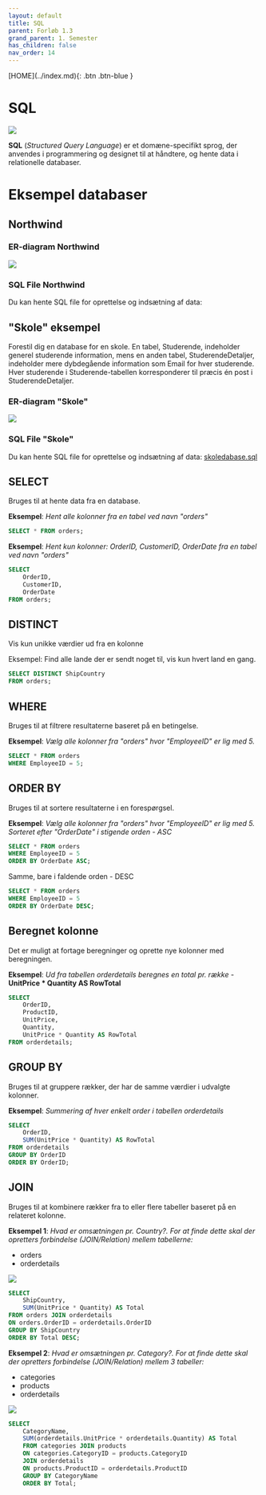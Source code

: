 ```yaml
---
layout: default
title: SQL
parent: Forløb 1.3
grand_parent: 1. Semester
has_children: false
nav_order: 14
---
```


<span class="fs-1">
[HOME](../index.md){: .btn .btn-blue }
</span>

# SQL

![](./image/logo-sql.png)

**SQL** (*Structured Query Language*) er et domæne-specifikt sprog, der anvendes i programmering og designet til at håndtere, og hente data i relationelle databaser.

# Eksempel databaser
## Northwind

### ER-diagram Northwind
![](./image/er-northwind.jpg)

### SQL File Northwind
Du kan hente SQL file for oprettelse og indsætning af data: []()

## "Skole" eksempel
Forestil dig en database for en skole. En tabel, Studerende, indeholder generel studerende information, mens en anden tabel, StuderendeDetaljer, indeholder mere dybdegående information som Email for hver studerende. Hver studerende i Studerende-tabellen korresponderer til præcis én post i StuderendeDetaljer.

### ER-diagram "Skole"
![](./image/er-diagram-skole.jpg)

### SQL File "Skole"
Du kan hente SQL file for oprettelse og indsætning af data: [skoledabase.sql](./sql/skoledabase.sql)

## SELECT
Bruges til at hente data fra en database.

**Eksempel**: *Hent alle kolonner fra en tabel ved navn "orders"*

```sql
SELECT * FROM orders;
```

**Eksempel**: *Hent kun kolonner: OrderID, CustomerID, OrderDate
fra en tabel ved navn "orders"*

```sql
SELECT
    OrderID,
    CustomerID,
    OrderDate
FROM orders;
```

## DISTINCT
Vis kun unikke værdier ud fra en kolonne

Eksempel: Find alle lande der er sendt noget til, vis kun hvert land en gang.

```sql
SELECT DISTINCT ShipCountry
FROM orders;
```

## WHERE
Bruges til at filtrere resultaterne baseret på en betingelse.

**Eksempel**: *Vælg alle kolonner fra "orders" hvor "EmployeeID" er lig med 5.*

```sql
SELECT * FROM orders
WHERE EmployeeID = 5;
```

## ORDER BY
Bruges til at sortere resultaterne i en forespørgsel.

**Eksempel**: *Vælg alle kolonner fra "orders" hvor "EmployeeID" er lig med 5. Sorteret efter "OrderDate" i stigende orden - ASC*

```sql
SELECT * FROM orders
WHERE EmployeeID = 5
ORDER BY OrderDate ASC;
```

Samme, bare i faldende orden - DESC

```sql
SELECT * FROM orders
WHERE EmployeeID = 5
ORDER BY OrderDate DESC;
```

## Beregnet kolonne
Det er muligt at fortage beregninger og oprette nye kolonner med beregningen.

**Eksempel**: *Ud fra tabellen orderdetails beregnes en total pr. række* - **UnitPrice * Quantity AS RowTotal**

```sql
SELECT
    OrderID,
    ProductID,
    UnitPrice,
    Quantity,
    UnitPrice * Quantity AS RowTotal
FROM orderdetails;
```

## GROUP BY
Bruges til at gruppere rækker, der har de samme værdier i udvalgte kolonner.

**Eksempel**: *Summering af hver enkelt order i tabellen orderdetails*

```sql
SELECT
    OrderID,
    SUM(UnitPrice * Quantity) AS RowTotal
FROM orderdetails
GROUP BY OrderID
ORDER BY OrderID;
```

## JOIN
Bruges til at kombinere rækker fra to eller flere tabeller baseret på en relateret kolonne.

**Eksempel 1**: *Hvad er omsætningen pr. Country?. For at finde dette skal der opretters forbindelse (JOIN/Relation) mellem tabellerne:*

- orders
- orderdetails

![](./image/er-northwind-1.jpg)

```sql
SELECT
	ShipCountry,
    SUM(UnitPrice * Quantity) AS Total
FROM orders JOIN orderdetails
ON orders.OrderID = orderdetails.OrderID
GROUP BY ShipCountry
ORDER BY Total DESC;
```


**Eksempel 2**: *Hvad er omsætningen pr. Category?. For at finde dette skal der opretters forbindelse (JOIN/Relation) mellem 3 tabeller:*

- categories
- products
- orderdetails

![](./image/er-northwind-2.jpg)

```sql
SELECT
    CategoryName,
    SUM(orderdetails.UnitPrice * orderdetails.Quantity) AS Total
	FROM categories JOIN products
	ON categories.CategoryID = products.CategoryID
	JOIN orderdetails
	ON products.ProductID = orderdetails.ProductID
	GROUP BY CategoryName
    ORDER BY Total;
```